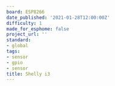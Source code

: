 ```yaml
---
board: ESP8266
date_published: '2021-01-28T12:00:00Z'
difficulty: 1
made_for_esphome: false
project_url: ''
standard:
- global
tags:
- sensor
- gpio
- sensor
title: Shelly i3
---
```


